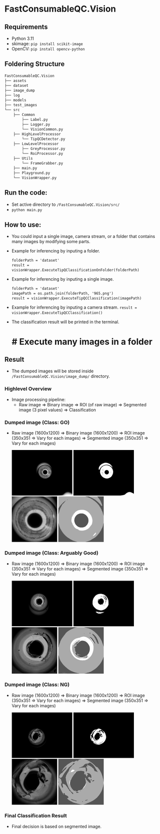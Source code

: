 # FastConsumableQC.Vision

## Requirements
- Python 3.11
- skimage: `pip install scikit-image`
- OpenCV: `pip install opencv-python`

## Foldering Structure
```
FastConsumableQC.Vision
├── assets
├── dataset
├── image_dump
├── log
├── models
├── test_images
└── src
    ├── Common
        ├── Label.py
        ├── Logger.py
        └── VisionCommon.py
    ├── HighLevelProcessor
        └── TipQCDetector.py
    ├── LowLevelProcessor
        ├── GreyProcessor.py
        └── RoiProcessor.py
    ├── Utils
        └── FrameGrabber.py
    ├── main.py
    ├── Playground.py
    └── VisionWrapper.py 
```

## Run the code:
- Set active directory to `/FastConsumableQC.Vision/src/`
- `python main.py`

## How to use:
- You could input a single image, camera stream, or a folder that contains many images by modifying some parts.
- Example for inferencing by inputing a folder.
    ```
    folderPath = 'dataset'
    result = visionWrapper.ExecuteTipQClassificationOnFolder(folderPath)
    ```
- Example for inferencing by inputing a single image.
    ```
    folderPath = 'dataset'
    imagePath = os.path.join(folderPath, '965.png')
    result = visionWrapper.ExecuteTipQCClassification(imagePath)
    ```
- Example for inferencing by inputing a camera stream.
    ```result = visionWrapper.ExecuteTipQCClassification()```
- The classification result will be printed in the terminal.
  
    
    # # Execute many images in a folder
    

## Result
- The dumped images will be stored inside `/FastConsumableQC.Vision/image_dump/` directory.

### Highlevel Overview
- Image processing pipeline:
    - Raw image => Binary image => ROI (of raw image) => Segmented image (3 pixel values) => Classification

### Dumped image (Class: GO)
- Raw image (1600x1200) => Binary image (1600x1200) => ROI image (350x351 => Vary for each images) => Segmented image (350x351 => Vary for each images)

  <img src="assets/965.png" alt="Raw image" width="200" /> <img src="assets/965_bin.png" alt="Raw image" width="200" /> <img src="assets/965_bin_ROI.png" alt="Raw image" width="150" /> <img src="assets/965_bin_ROI_segmented.png" alt="Raw image" width="150" />

### Dumped image (Class: Arguably Good)
- Raw image (1600x1200) => Binary image (1600x1200) => ROI image (350x351 => Vary for each images) => Segmented image (350x351 => Vary for each images)

  <img src="assets/6812.png" alt="Raw image" width="200" /> <img src="assets/6812_bin.png" alt="Raw image" width="200" /> <img src="assets/6812_bin_ROI.png" alt="Raw image" width="150" /> <img src="assets/6812_bin_ROI_segmented.png" alt="Raw image" width="150" />

### Dumped image (Class: NG)
- Raw image (1600x1200) => Binary image (1600x1200) => ROI image (350x351 => Vary for each images) => Segmented image (350x351 => Vary for each images)

  <img src="assets/6573.png" alt="Raw image" width="200" /> <img src="assets/6573_bin.png" alt="Raw image" width="200" /> <img src="assets/6573_bin_ROI.png" alt="Raw image" width="150" /> <img src="assets/6573_bin_ROI_segmented.png" alt="Raw image" width="150" />

### Final Classification Result
- Final decision is based on segmented image.